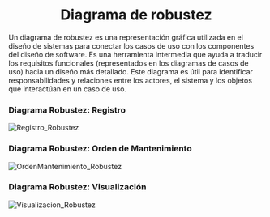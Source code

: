 <h1 align="center"> Diagrama de robustez </center></h1>

Un diagrama de robustez es una representación gráfica utilizada en el diseño de sistemas para conectar los casos de uso con los componentes del diseño de software. Es una herramienta intermedia que ayuda a traducir los requisitos funcionales (representados en los diagramas de casos de uso) hacia un diseño más detallado. Este diagrama es útil para identificar responsabilidades y relaciones entre los actores, el sistema y los objetos que interactúan en un caso de uso.

### Diagrama Robustez: Registro
![Registro_Robustez](https://github.com/user-attachments/assets/af9b410a-2f9c-4380-9d5d-367e648fce70)

### Diagrama Robustez: Orden de Mantenimiento
![OrdenMantenimiento_Robustez](https://github.com/user-attachments/assets/afc5c3b1-f49a-44df-8c15-bb07fe375405)

### Diagrama Robustez: Visualización
![Visualizacion_Robustez](https://github.com/user-attachments/assets/8894c78d-3964-4785-8bf1-b4bda76705de)
